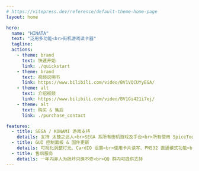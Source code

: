 ```yaml
---
# https://vitepress.dev/reference/default-theme-home-page
layout: home

hero:
  name: "HINATA"
  text: "泛用多功能<br>街机游戏读卡器"
  tagline: 
  actions:
    - theme: brand
      text: 快速开始
      link: ./quickstart
    - theme: brand
      text: 视频说明书
      link: https://www.bilibili.com/video/BV1VQCUYyEGA/      
    - theme: alt
      text: 介绍视频
      link: https://www.bilibili.com/video/BV1Gi421i7ej/
    - theme: alt
      text: 购买 & 售后
      link: ./purchase_contact

features:
  - title: SEGA / KONAMI 游戏支持
    details: 支持 太鼓之达人<br>SEGA 系所有街机游戏及手台<br>所有使用 SpiceTools 的 KONAMI 游戏
  - title: GUI 控制面板 & 固件更新
    details: 可视化调整灯光、CardIO 设置<br>使用卡片读写、PN532 直通模式功能<br>不定时更新固件以支持新功能
  - title: 售后服务
    details: 一年内非人为损坏只换不修<br>QQ 群内可提供支持
---
```


